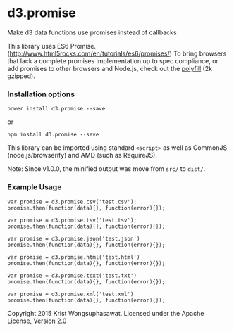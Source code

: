 d3.promise
==========

Make d3 data functions use promises instead of callbacks

This library uses ES6 Promise. (http://www.html5rocks.com/en/tutorials/es6/promises/)
To bring browsers that lack a complete promises implementation up to spec compliance, or add promises to other browsers and Node.js, check out the [polyfill](https://github.com/jakearchibald/ES6-Promises#readme) (2k gzipped).

### Installation options

```
bower install d3.promise --save
```

or

```
npm install d3.promise --save
```

This library can be imported using standard `<script>` as well as CommonJS (node.js/browserify) and AMD (such as RequireJS).

Note: Since v1.0.0, the minified output was move from ```src/``` to ```dist/```.

### Example Usage

```
var promise = d3.promise.csv('test.csv');
promise.then(function(data){}, function(error){});

var promise = d3.promise.tsv('test.tsv');
promise.then(function(data){}, function(error){});

var promise = d3.promise.json('test.json')
promise.then(function(data){}, function(error){});

var promise = d3.promise.html('test.html')
promise.then(function(data){}, function(error){});

var promise = d3.promise.text('test.txt')
promise.then(function(data){}, function(error){});

var promise = d3.promise.xml('test.xml')
promise.then(function(data){}, function(error){});

```

Copyright 2015 Krist Wongsuphasawat. Licensed under the Apache License, Version 2.0
